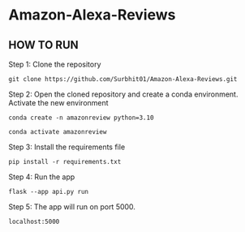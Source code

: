 # Amazon-Alexa-Reviews

## HOW TO RUN

Step 1: Clone the repository
```
git clone https://github.com/Surbhit01/Amazon-Alexa-Reviews.git
```

Step 2: Open the cloned repository and create a conda environment. Activate the new environment
```
conda create -n amazonreview python=3.10
```
```
conda activate amazonreview
```

Step 3: Install the requirements file
```
pip install -r requirements.txt
```

Step 4: Run the app
```
flask --app api.py run
```

Step 5: The app will run on port 5000. 
```
localhost:5000

